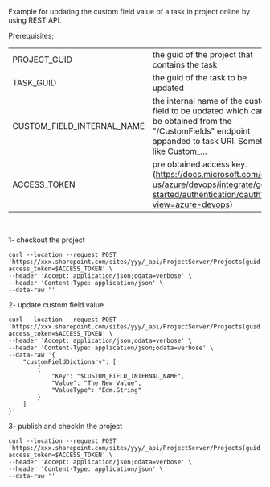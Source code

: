 Example for updating the custom field value of a task in project online by using REST API.

Prerequisites;

 | |  |
---|---
PROJECT_GUID |the guid of the project that contains the task<br>
TASK_GUID | the guid of the task to be updated<br>
CUSTOM_FIELD_INTERNAL_NAME | the internal name of the custom field to be updated which can be obtained from the "/CustomFields" endpoint appanded to task URI. Someting like Custom_...<br>
ACCESS_TOKEN | pre obtained access key. (https://docs.microsoft.com/en-us/azure/devops/integrate/get-started/authentication/oauth?view=azure-devops)
<br>

1- checkout the project
```
curl --location --request POST 'https://xxx.sharepoint.com/sites/yyy/_api/ProjectServer/Projects(guid'\''$PROJECT_GUID'\'')/checkOut?access_token=$ACCESS_TOKEN' \
--header 'Accept: application/json;odata=verbose' \
--header 'Content-Type: application/json' \
--data-raw ''
```

2- update custom field value

```
curl --location --request POST 'https://xxx.sharepoint.com/sites/yyy/_api/ProjectServer/Projects(guid'\''$PROJECT_GUID'\'')/Draft/Tasks(guid'\''$TASK_GUID'\'')/UpdateCustomFields?access_token=$ACCESS_TOKEN' \
--header 'Accept: application/json;odata=verbose' \
--header 'Content-Type: application/json;odata=verbose' \
--data-raw '{
    "customFieldDictionary": [
        {
            "Key": "$CUSTOM_FIELD_INTERNAL_NAME",
            "Value": "The New Value",
            "ValueType": "Edm.String"
        }
    ]
}'
```

3- publish and checkIn the project

```
curl --location --request POST 'https://xxx.sharepoint.com/sites/yyy/_api/ProjectServer/Projects(guid'\''$PROJECT_GUID'\'')/draft/publish(true)?access_token=$ACCESS_TOKEN' \
--header 'Accept: application/json;odata=verbose' \
--header 'Content-Type: application/json' \
--data-raw ''
```
